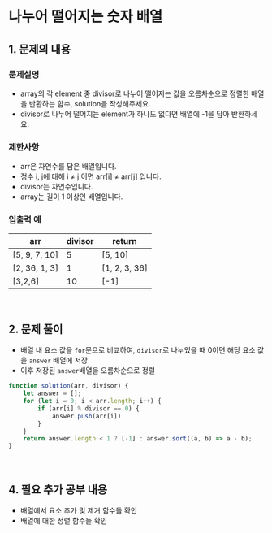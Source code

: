 # 나누어 떨어지는 숫자 배열

## 1. 문제의 내용

### 문제설명
- array의 각 element 중 divisor로 나누어 떨어지는 값을 오름차순으로 정렬한 배열을 반환하는 함수, solution을 작성해주세요.
- divisor로 나누어 떨어지는 element가 하나도 없다면 배열에 -1을 담아 반환하세요.

### 제한사항
- arr은 자연수를 담은 배열입니다.
- 정수 i, j에 대해 i ≠ j 이면 arr[i] ≠ arr[j] 입니다.
- divisor는 자연수입니다.
- array는 길이 1 이상인 배열입니다.

### 입출력 예
| arr           | divisor | return        |
|---------------|---------|---------------|
| [5, 9, 7, 10] | 5       | [5, 10]       |
| [2, 36, 1, 3] | 1       | [1, 2, 3, 36] |
| [3,2,6]       | 10      | [-1]          |

<br>

## 2. 문제 풀이
- 배열 내 요소 값을 `for`문으로 비교하여, `divisor`로 나누었을 때 0이면 해당 요소 값을 `answer` 배열에 저장
- 이후 저장된 `answer`배열을 오름차순으로 정렬

```JavaScript
function solution(arr, divisor) {
    let answer = [];
    for (let i = 0; i < arr.length; i++) {
        if (arr[i] % divisor == 0) {
            answer.push(arr[i])
        }
    }
    return answer.length < 1 ? [-1] : answer.sort((a, b) => a - b);
}
```


<br>

## 4. 필요 추가 공부 내용
- 배열에서 요소 추가 및 제거 함수들 확인
- 배열에 대한 정렬 함수들 확인
